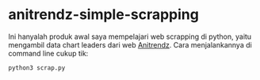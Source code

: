 # anitrendz-simple-scrapping
Ini hanyalah produk awal saya mempelajari web scrapping di python, yaitu mengambil data chart leaders dari web <a href="http://www.anitrendz.net">Anitrendz</a>. 
Cara menjalankannya di command line cukup tik:
```
python3 scrap.py
```
